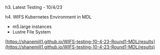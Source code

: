h3. Latest Testing - 10/4/23

h4. WIFS Kubernetes Environment in MDL 

- m5.large instances
- Lustre File System

[https://shanemill1.github.io/WIFS-testing-10-4-23-Round1-MDL/results](https://shanemill1.github.io/WIFS-testing-10-4-23-Round1-MDL/results)
